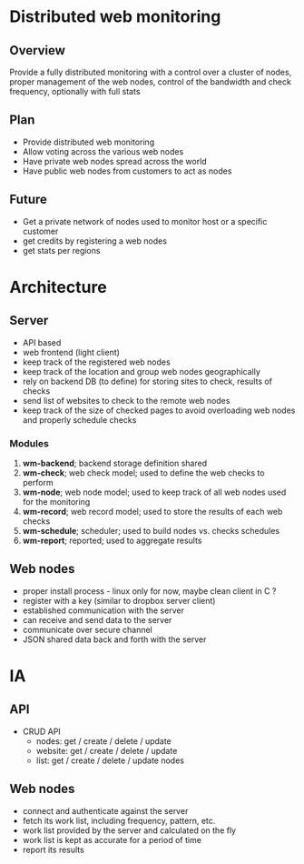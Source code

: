 # Distributed web monitoring

## Overview

Provide a fully distributed monitoring with a control over a cluster of nodes, proper management of the web nodes, control of the bandwidth and check frequency, optionally with full stats

## Plan

- Provide distributed web monitoring
- Allow voting across the various web nodes
- Have private web nodes spread across the world
- Have public web nodes from customers to act as nodes

## Future

- Get a private network of nodes used to monitor host or a specific customer
- get credits by registering a web nodes
- get stats per regions

# Architecture

## Server

- API based
- web frontend (light client)
- keep track of the registered web nodes
- keep track of the location and group web nodes geographically
- rely on backend DB (to define) for storing sites to check, results of checks
- send list of websites to check to the remote web nodes
- keep track of the size of checked pages to avoid overloading web nodes and properly schedule checks

### Modules

1. __wm-backend__; backend storage definition shared
1. __wm-check__; web check model; used to define the web checks to perform
1. __wm-node__; web node model; used to keep track of all web nodes used for the monitoring
1. __wm-record__; web record model; used to store the results of each web checks
1. __wm-schedule__; scheduler; used to build nodes vs. checks schedules
1. __wm-report__; reported; used to aggregate results

## Web nodes

- proper install process - linux only for now, maybe clean client in C ?
- register with a key (similar to dropbox server client)
- established communication with the server
- can receive and send data to the server
- communicate over secure channel
- JSON shared data back and forth with the server

# IA

## API

- CRUD API
  - nodes: get / create / delete / update 
  - website: get / create / delete / update 
  - list: get / create / delete / update 
nodes

## Web nodes

- connect and authenticate against the server
- fetch its work list, including frequency, pattern, etc.
- work list provided by the server and calculated on the fly
- work list is kept as accurate for a period of time
- report its results
